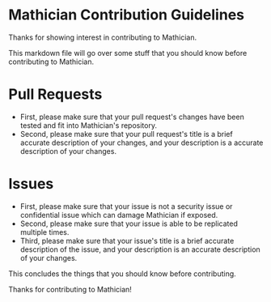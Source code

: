 # Mathician Contribution Guidelines

Thanks for showing interest in contributing to Mathician.

This markdown file will go over some stuff that you should know before contributing to Mathician.

# Pull Requests
- First, please make sure that your pull request's changes have been tested and fit into Mathician's repository.
- Second, please make sure that your pull request's title is a brief accurate description of your changes, and your description is a accurate description of your changes.

# Issues
- First, please make sure that your issue is not a security issue or confidential issue which can damage Mathician if exposed.
- Second, please make sure that your issue is able to be replicated multiple times.
- Third, please make sure that your issue's title is a brief accurate description of the issue, and your description is an accurate description of your changes.

This concludes the things that you should know before contributing.

Thanks for contributing to Mathician!
